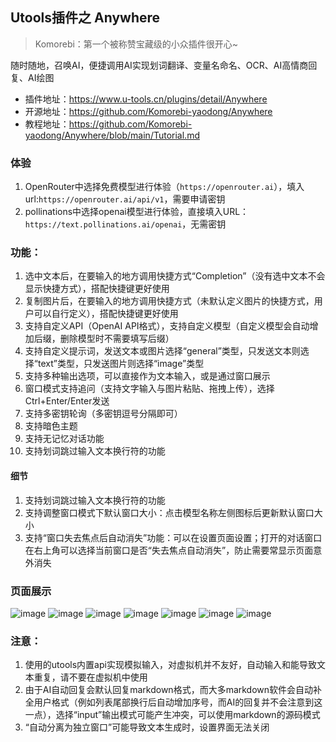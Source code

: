 ## Utools插件之 Anywhere
> Komorebi：第一个被称赞宝藏级的小众插件很开心~

随时随地，召唤AI，便捷调用AI实现划词翻译、变量名命名、OCR、AI高情商回复、AI绘图

* 插件地址：https://www.u-tools.cn/plugins/detail/Anywhere
* 开源地址：https://github.com/Komorebi-yaodong/Anywhere
* 教程地址：https://github.com/Komorebi-yaodong/Anywhere/blob/main/Tutorial.md

### 体验
1. OpenRouter中选择免费模型进行体验（`https://openrouter.ai`），填入url:`https://openrouter.ai/api/v1`，需要申请密钥
2. pollinations中选择openai模型进行体验，直接填入URL：`https://text.pollinations.ai/openai`，无需密钥

### 功能：
1. 选中文本后，在要输入的地方调用快捷方式“Completion”（没有选中文本不会显示快捷方式），搭配快捷键更好使用
2. 复制图片后，在要输入的地方调用快捷方式（未默认定义图片的快捷方式，用户可以自行定义），搭配快捷键更好使用
3. 支持自定义API（OpenAI API格式），支持自定义模型（自定义模型会自动增加后缀，删除模型时不需要填写后缀）
4. 支持自定义提示词，发送文本或图片选择“general”类型，只发送文本则选择“text”类型，只发送图片则选择“image”类型
5. 支持多种输出选项，可以直接作为文本输入，或是通过窗口展示
6. 窗口模式支持追问（支持文字输入与图片粘贴、拖拽上传），选择Ctrl+Enter/Enter发送
7. 支持多密钥轮询（多密钥逗号分隔即可）
8. 支持暗色主题
9. 支持无记忆对话功能
10. 支持划词跳过输入文本换行符的功能

#### 细节
1. 支持划词跳过输入文本换行符的功能
2. 支持调整窗口模式下默认窗口大小：点击模型名称左侧图标后更新默认窗口大小
3. 支持“窗口失去焦点后自动消失”功能：可以在设置页面设置；打开的对话窗口在右上角可以选择当前窗口是否“失去焦点自动消失”，防止需要常显示页面意外消失

### 页面展示
![image](https://komorebi-yaodong.github.io/picx-images-hosting/2025-05/s2.45hw5bo5hj.webp)
![image](https://Komorebi-yaodong.github.io/picx-images-hosting/2025-05/s1.1hsfih8y4h.webp)
![image](https://Komorebi-yaodong.github.io/picx-images-hosting/2025-05/s2.23234s3ef4.webp)
![image](https://Komorebi-yaodong.github.io/picx-images-hosting/2025-05/s3.5q7msaz6ww.webp)
![image](https://Komorebi-yaodong.github.io/picx-images-hosting/2025-05/1_1746444311323.png)
![image](https://Komorebi-yaodong.github.io/picx-images-hosting/2025-05/2_1746444313786.png)
![image](https://Komorebi-yaodong.github.io/picx-images-hosting/2025-05/3_1746444314599.png)

### 注意：
1. 使用的utools内置api实现模拟输入，对虚拟机并不友好，自动输入和能导致文本重复，请不要在虚拟机中使用
2. 由于AI自动回复会默认回复markdown格式，而大多markdown软件会自动补全用户格式（例如列表尾部换行后自动增加序号，而AI的回复并不会注意到这一点），选择“input”输出模式可能产生冲突，可以使用markdown的源码模式
3. “自动分离为独立窗口”可能导致文本生成时，设置界面无法关闭